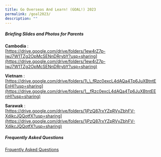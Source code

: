 ```yaml
---
title: Go Overseas And Learn! (GOAL!) 2023
permalink: /goal2023/
description: ""
---
```

##### Briefing Slides and Photos for Parents

**Cambodia** :<br>
[https://drive.google.com/drive/folders/1ew4rZ7p-iwJ7W1TZg2OpMcSENnDRrybY?usp=sharing](https://drive.google.com/drive/folders/1ew4rZ7p-iwJ7W1TZg2OpMcSENnDRrybY?usp=sharing)

**Vietnam** :<br>
[https://drive.google.com/drive/folders/1\_\_fRzc0excL4dAQa4Tp6JuXBtntEEnHI?usp=sharing](https://drive.google.com/drive/folders/1__fRzc0excL4dAQa4Tp6JuXBtntEEnHI?usp=sharing)

**Sarawak** :<br>
[https://drive.google.com/drive/folders/1jPzQ87rxYZpRVyZbhFV-XdjkcJQQotfX?usp=sharing](https://drive.google.com/drive/folders/1jPzQ87rxYZpRVyZbhFV-XdjkcJQQotfX?usp=sharing)


##### Frequently Asked Questions
[Frquently Asked Questions](/files/goal-faq-2023.pdf)